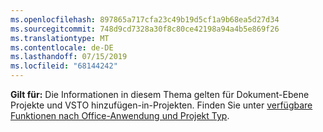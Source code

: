 ```yaml
---
ms.openlocfilehash: 897865a717cfa23c49b19d5cf1a9b68ea5d27d34
ms.sourcegitcommit: 748d9cd7328a30f8c80ce42198a94a4b5e869f26
ms.translationtype: MT
ms.contentlocale: de-DE
ms.lasthandoff: 07/15/2019
ms.locfileid: "68144242"
---
```

  **Gilt für:** Die Informationen in diesem Thema gelten für Dokument\-Ebene Projekte und VSTO hinzufügen\-in-Projekten. Finden Sie unter [verfügbare Funktionen nach Office-Anwendung und Projekt Typ](../../vsto/features-available-by-office-application-and-project-type.md).
